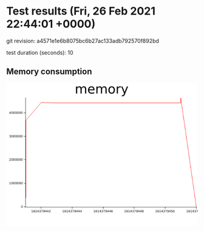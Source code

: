 # Test results (Fri, 26 Feb 2021 22:44:01 +0000)


git revision: a4571e1e6b8075bc6b27ac133adb792570f892bd

test duration (seconds): 10

## Memory consumption

![memory graph](plots/memory.png)
